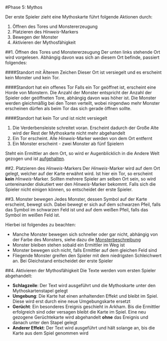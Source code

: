 #Phase 5: Mythos

Der erste Spieler zieht eine Mythoskarte führt folgende Aktionen durch:
1. Öffnen des Tores und Monstererzeugung
2. Platzieren des _Hinweis_-Markers
3. Bewegen der Monster
4. Aktivieren der Mythosfähigkeit

##1. Öffnen des Tores und Monstererzeugung
Der unten links stehende Ort wird vorgelesen. Abhängig davon was sich an diesem Ort befinde, passiert folgendes:

####Standort mit Älterem Zeichen
Dieser Ort ist versiegelt und es erscheint kein Monster und kein Tor.

####Standort hat ein offenes Tor
Falls ein Tor geöffnet ist, erscheint eine Horde von Monstern. Die Anzahl der Monster entspricht der Anzahl der Spieler oder geöffneten Tore, abhängig davon was höher ist.
Die Monster werden gleichmäßig bei den Toren verteilt, wobei nirgendwo mehr Monster erscheinen dürfen als beim Tor das sich gerade öffnen sollte.

####Standort hat kein Tor und ist nicht versiegelt
1. Die Verderbensleiste schreitet voran. Erscheint dadurch der Große Alte wird der Rest der Mythoskarte nicht mehr abgehandelt
2. Ein Tor erscheint. Alle _Hinweis_-Marker werden von dem Ort entfernt
3. Ein Monster erscheint - zwei Monster ab fünf Spielern

Steht ein Ermittler an dem Ort, so wird er Augenblicklich in die Andere Welt gezogen und ist [aufgehalten](phase2.md).

##2. Platzieren des _Hinweis_-Markers
Der _Hinweis_-Marker wird auf dem Ort gelegt, welcher auf der Karte erwähnt wird. Ist hier ein Tor, so erscheint **kein** _Hinweis_-Marker. Sollten mehrere Spieler am selben Ort sein, so wird untereinander diskutiert wer den _Hinweis_-Marker bekommt. Falls sich die Spieler nicht einigen können, so entscheidet der erste Spieler.

##3. Monster bewegen
Jedes Monster, dessen Symbol auf der Karte erscheint, bewegt sich. Dabei bewegt er sich auf dem schwarzen Pfeil, falls das Symbol im schwarzen Feld ist und auf dem weißen Pfeil, falls das Symbol im weißen Feld ist.

Hierbei ist folgendes zu beachten:
- Manche Monster bewegen sich schneller oder gar nicht, abhängig von der Farbe des Monsters, siehe dazu die [Monsterbeschreibung](monster.md)
- Monster bleiben stehen sobald ein Ermittler im Weg ist
- Monster bewegen sich nicht, falls Ermittler auf dem gleichen Feld sind
- Fliegende Monster greifen den Spieler mit dem niedrigsten Schleichwert an. Bei Gleichstand entscheidet der erste Spieler

##4. Aktivieren der Mythosfähigkeit
Die Texte werden vom ersten Spieler abgehandelt:
- **Schlagzeile**: Der Text wird ausgeführt und die Mythoskarte unter den Mythoskartenstapel gelegt
- **Umgebung**: Die Karte hat einen anhaltenden Effekt und bleibt im Spiel. Diese wird erst durch eine neue Umgebungskarte ersetzt
- **Gerücht**: Ein besonderes Ereignis geschieht in Arkham. Bis die Ermittler erfolgreich sind oder versagen bleibt die Karte im Spiel. Eine neu gezogene Gerüchtekarte wird abgehandelt **ohne** das Ereignis und danach unter den Stapel gelegt
- **Anderer Effekt**: Der Text wird ausgeführt und hält solange an, bis die Karte aus dem Spiel genommen wird

